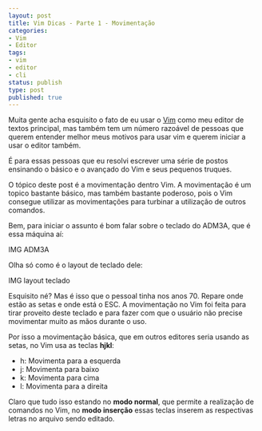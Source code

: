 ```yaml
---
layout: post
title: Vim Dicas - Parte 1 - Movimentação
categories:
- Vim
- Editor
tags:
- vim
- editor
- cli
status: publish
type: post
published: true
---
```


Muita gente acha esquisito o fato de eu usar o [Vim](http://www.vim.org) como
meu editor de textos principal, mas também tem um número razoável de pessoas
que querem entender melhor meus motivos para usar vim e querem iniciar a usar
o editor também.

É para essas pessoas que eu resolvi escrever uma série de postos ensinando o
básico e o avançado do Vim e seus pequenos truques.

O tópico deste post é a movimentação dentro Vim. A movimentação é um topico
bastante básico, mas também bastante poderoso, pois o Vim consegue utilizar as
movimentações para turbinar a utilização de outros comandos.

Bem, para iniciar o assunto é bom falar sobre o teclado do ADM3A, que é essa
máquina aí:

IMG ADM3A

Olha só como é o layout de teclado dele:

IMG layout teclado

Esquisito né? Mas é isso que o pessoal tinha nos anos 70. Repare onde estão as
setas e onde está o ESC. A movimentação no Vim foi feita para tirar proveito
deste teclado e para fazer com que o usuário não precise movimentar muito as
mãos durante o uso.

Por isso a movimentação básica, que em outros editores seria usando as setas,
no Vim usa as teclas **hjkl**:

- h: Movimenta para a esquerda
- j: Movimenta para baixo
- k: Movimenta para cima
- l: Movimenta para a direita

Claro que tudo isso estando no **modo normal**, que permite a realização de
comandos no Vim, no **modo inserção** essas teclas inserem as respectivas
letras no arquivo sendo editado.
